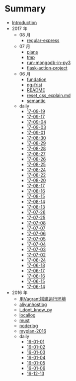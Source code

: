 # Summary

* [Introduction](COVER.md)
* 2017 年
  * 08 月
    - [regular-express](./2017/08/regular-express.md)
  * 07 月
    - [plans](./2017/07/plans.md)
    - [tmp](./2017/07/tmp.md)
    - [run-mongodb-in-py3](./2017/07/run-mongodb-in-py3.md)
    - [flask-action-project](./2017/07/flask-action-project.md)
  * 06 月
    - [fundation](./2017/06/fundation.md)
    - [ng-frist](./2017/06/ng-frist.md)
    - [README](./2017/06/README.md)
    - [reset_css_explain.md](./2017/06/reset_css_explain.md)
    - [semantic](./2017/06/semantic.md)
  * daily
    - [17-09-19](./2017/daily/17-09-19.md)
    - [17-09-17](./2017/daily/17-09-17.md)
    - [17-09-04](./2017/daily/17-09-04.md)
    - [17-09-03](./2017/daily/17-09-03.md)
    - [17-09-01](./2017/daily/17-09-01.md)
    - [17-08-30](./2017/daily/17-08-30.md)
    - [17-08-29](./2017/daily/17-08-29.md)
    - [17-08-28](./2017/daily/17-08-28.md)
    - [17-08-27](./2017/daily/17-08-27.md)
    - [17-08-26](./2017/daily/17-08-26.md)
    - [17-08-25](./2017/daily/17-08-25.md)
    - [17-08-24](./2017/daily/17-08-24.md)
    - [17-08-22](./2017/daily/17-08-22.md)
    - [17-08-20](./2017/daily/17-08-20.md)
    - [17-08-17](./2017/daily/17-08-17.md)
    - [17-08-16](./2017/daily/17-08-16.md)
    - [17-08-15](./2017/daily/17-08-15.md)
    - [17-08-14](./2017/daily/17-08-14.md)
    - [17-08-13](./2017/daily/17-08-13.md)
    - [17-07-26](./2017/daily/17-07-26.md)
    - [17-07-25](./2017/daily/17-07-25.md)
    - [17-07-08](./2017/daily/17-07-08.md)
    - [17-07-07](./2017/daily/17-07-07.md)
    - [17-07-06](./2017/daily/17-07-06.md)
    - [17-07-05](./2017/daily/17-07-05.md)
    - [17-07-04](./2017/daily/17-07-04.md)
    - [17-07-03](./2017/daily/17-07-03.md)
    - [17-07-02](./2017/daily/17-07-02.md)
    - [17-06-24](./2017/daily/17-06-24.md)
    - [17-06-18](./2017/daily/17-06-18.md)
    - [17-06-17](./2017/daily/17-06-17.md)
    - [17-06-16](./2017/daily/17-06-16.md)
    - [17-06-15](./2017/daily/17-06-15.md)
    - [17-06-14](./2017/daily/17-06-14.md)
* 2016 年
  - [用Vagrant搭建运行环境](./2016/Build-Environment-by-Vagrant.md)
  - [aliyunhostlog](./2016/aliyunhostlog.md)
  - [i_dont_know_py](./2016/i_dont_know_py.md)
  - [locallog](./2016/locallog.md)
  - [must](./2016/must.md)
  - [noderlog](./2016/noderlog.md)
  - [myplan-2016](./2016/myplan.md)
  * daily
    - [16-01-01](./2016/daily/01-01.md)
    - [16-01-02](./2016/daily/01-02.md)
    - [16-01-03](./2016/daily/01-03.md)
    - [16-01-04](./2016/daily/01-04.md)
    - [16-01-05](./2016/daily/01-05.md)
    - [16-01-06](./2016/daily/01-06.md)
    - [16-12-13](./2016/daily/12-13.md)
